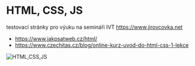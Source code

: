 # HTML, CSS, JS

testovací stránky pro výuku na semináři IVT https://www.jirovcovka.net

- https://www.jakpsatweb.cz/html/
- https://www.czechitas.cz/blog/online-kurz-uvod-do-html-css-1-lekce

![HTML,CSS,JS](https://camo.githubusercontent.com/4ba5dea9abc7d23475157a0255668f83ae3cbe5e7760a557a1b9364180c7a44c/68747470733a2f2f6d69726f2e6d656469756d2e636f6d2f6d61782f353132302f312a6c34784943624949596c7a314f54796d57436f5554772e6a706567)
